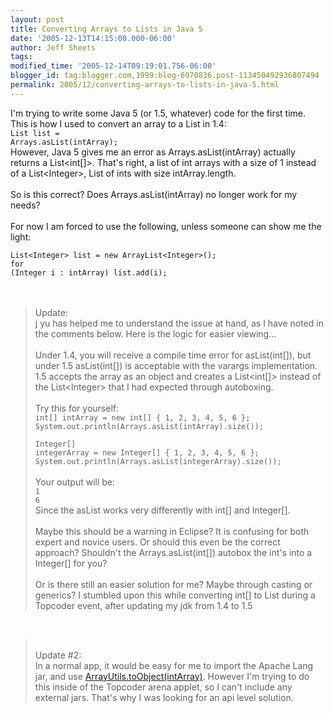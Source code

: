 ```yaml
---
layout: post
title: Converting Arrays to Lists in Java 5
date: '2005-12-13T14:15:00.000-06:00'
author: Jeff Sheets
tags:
modified_time: '2005-12-14T09:19:01.756-06:00'
blogger_id: tag:blogger.com,1999:blog-6970836.post-113450492936807494
permalink: 2005/12/converting-arrays-to-lists-in-java-5.html
---
```


I'm trying to write some Java 5 (or 1.5, whatever) code for the first time.
      This is how I used to convert an array to a List in 1.4:<br /><code>List list =
      Arrays.asList(intArray);</code><br />However, Java 5 gives me an error as
      Arrays.asList(intArray) actually returns a List&lt;int[]>. That's right, a list of int
      arrays with a size of 1 instead of a List&lt;Integer>, List of ints with size
      intArray.length.<br /><br />So is this correct? Does Arrays.asList(intArray) no
      longer work for my needs?<br /><br />For now I am forced to use the following,
      unless someone can show me the light:<br /><code><br
      />List&lt;Integer> list = new ArrayList&lt;Integer>();<br />for
      (Integer i : intArray) list.add(i);<br /></code><br /><br
      /><blockquote>Update:<br />j yu has helped me to understand the issue at hand,
      as I have noted in the comments below. Here is the logic for easier viewing...<br
      /><br />Under 1.4, you will receive a compile time error for asList(int[]), but under
      1.5 asList(int[]) is acceptable with the varargs implementation. 1.5 accepts the array as an
      object and creates a List&lt;int[]> instead of the List&lt;Integer> that I had
      expected through autoboxing.<br /><br />Try this for yourself:<br
      /><code>int[] intArray = new int[] { 1, 2, 3, 4, 5, 6 };<br
      />System.out.println(Arrays.asList(intArray).size());<br /><br />Integer[]
      integerArray = new Integer[] { 1, 2, 3, 4, 5, 6 };<br
      />System.out.println(Arrays.asList(integerArray).size());</code><br /><br
      />Your output will be:<br /><code>1<br />6</code><br />Since
      the asList works very differently with int[] and Integer[].<br /><br />Maybe this
      should be a warning in Eclipse? It is confusing for both expert and novice users. Or should
      this even be the correct approach? Shouldn't the Arrays.asList(int[]) autobox the int's into a
      Integer[] for you?<br /><br />Or is there still an easier solution for me? Maybe
      through casting or generics? I stumbled upon this while converting int[] to List during a
      Topcoder event, after updating my jdk from 1.4 to 1.5<br /></blockquote><br
      /><blockquote><br />Update #2:<br />In a normal app, it would be easy for
      me to import the Apache Lang jar, and use <a
      href="http://jakarta.apache.org/commons/lang/api/org/apache/commons/lang/ArrayUtils.html#toObject(int[])">ArrayUtils.toObject(intArray)</a>.
      However I'm trying to do this inside of the Topcoder arena applet, so I can't include any
      external jars. That's why I was looking for an api level solution.<br
      /></blockquote>